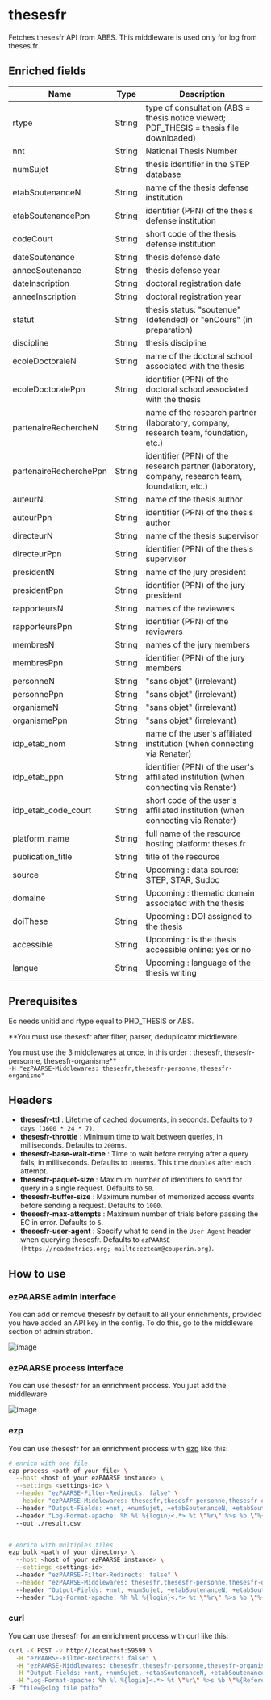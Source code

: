 # thesesfr

Fetches thesesfr API from ABES.
This middleware is used only for log from theses.fr.  

## Enriched fields

| Name | Type   | Description |
| --- |--------| --- |
| rtype | String | type of consultation (ABS = thesis notice viewed; PDF_THESIS = thesis file downloaded) |
| nnt | String | National Thesis Number |
| numSujet | String | thesis identifier in the STEP database |
| etabSoutenanceN | String | name of the thesis defense institution |
| etabSoutenancePpn | String | identifier (PPN) of the thesis defense institution |
| codeCourt | String | short code of the thesis defense institution |
| dateSoutenance | String | thesis defense date |
| anneeSoutenance | String | thesis defense year |
| dateInscription | String | doctoral registration date |
| anneeInscription | String | doctoral registration year |
| statut | String | thesis status: "soutenue" (defended) or "enCours" (in preparation) |
| discipline | String | thesis discipline |
| ecoleDoctoraleN | String | name of the doctoral school associated with the thesis |
| ecoleDoctoralePpn | String | identifier (PPN) of the doctoral school associated with the thesis |
| partenaireRechercheN | String | name of the research partner (laboratory, company, research team, foundation, etc.) |
| partenaireRecherchePpn | String | identifier (PPN) of the research partner (laboratory, company, research team, foundation, etc.) |
| auteurN | String | name of the thesis author |
| auteurPpn | String | identifier (PPN) of the thesis author |
| directeurN | String | name of the thesis supervisor |
| directeurPpn | String | identifier (PPN) of the thesis supervisor |
| presidentN | String | name of the jury president |
| presidentPpn | String | identifier (PPN) of the jury president |
| rapporteursN | String | names of the reviewers |
| rapporteursPpn | String | identifier (PPN) of the reviewers |
| membresN | String | names of the jury members |
| membresPpn | String | identifier (PPN) of the jury members |
| personneN | String | "sans objet" (irrelevant) |
| personnePpn | String | "sans objet" (irrelevant) |
| organismeN | String | "sans objet" (irrelevant) |
| organismePpn | String | "sans objet" (irrelevant) |
| idp_etab_nom | String | name of the user's affiliated institution (when connecting via Renater) |
| idp_etab_ppn | String | identifier (PPN) of the user's affiliated institution (when connecting via Renater) |
| idp_etab_code_court | String | short code of the user's affiliated institution (when connecting via Renater) |
| platform_name | String | full name of the resource hosting platform: theses.fr |
| publication_title | String | title of the resource |
| source | String | Upcoming : data source: STEP, STAR, Sudoc |
| domaine | String | Upcoming : thematic domain associated with the thesis |
| doiThese | String | Upcoming : DOI assigned to the thesis |
| accessible | String | Upcoming : is the thesis accessible online: yes or no |
| langue | String | Upcoming : language of the thesis writing | 

## Prerequisites

Ec needs unitid and rtype equal to PHD_THESIS or ABS.

**You must use thesesfr after filter, parser, deduplicator middleware.  

You must use the 3 middlewares at once, in this order : thesesfr, thesesfr-personne, thesesfr-organisme**  
``` -H "ezPAARSE-Middlewares: thesesfr,thesesfr-personne,thesesfr-organisme" ```

## Headers

+ **thesesfr-ttl** : Lifetime of cached documents, in seconds. Defaults to ``7 days (3600 * 24 * 7)``.
+ **thesesfr-throttle** : Minimum time to wait between queries, in milliseconds. Defaults to ``200``ms.
+ **thesesfr-base-wait-time** : Time to wait before retrying after a query fails, in milliseconds. Defaults to ``1000``ms. This time ``doubles`` after each attempt.
+ **thesesfr-paquet-size** : Maximum number of identifiers to send for query in a single request. Defaults to ``50``.
+ **thesesfr-buffer-size** : Maximum number of memorized access events before sending a request. Defaults to ``1000``.
+ **thesesfr-max-attempts** : Maximum number of trials before passing the EC in error. Defaults to ``5``.
+ **thesesfr-user-agent** : Specify what to send in the `User-Agent` header when querying thesesfr. Defaults to `ezPAARSE (https://readmetrics.org; mailto:ezteam@couperin.org)`.

## How to use

### ezPAARSE admin interface

You can add or remove thesesfr by default to all your enrichments, provided you have added an API key in the config. To do this, go to the middleware section of administration.

![image](./docs/admin-interface.png)

### ezPAARSE process interface

You can use thesesfr for an enrichment process. You just add the middleware

![image](./docs/process-interface.png)

### ezp

You can use thesesfr for an enrichment process with [ezp](https://github.com/ezpaarse-project/node-ezpaarse) like this:

```bash
# enrich with one file
ezp process <path of your file> \
  --host <host of your ezPAARSE instance> \
  --settings <settings-id> \
  --header "ezPAARSE-Filter-Redirects: false" \
  --header "ezPAARSE-Middlewares: thesesfr,thesesfr-personne,thesesfr-organisme"
  --header "Output-Fields: +nnt, +numSujet, +etabSoutenanceN, +etabSoutenancePpn, +codeCourt, +dateSoutenance, +anneeSoutenance, +dateInscription, +anneeInscription, +statut, +discipline, +ecoleDoctoraleN, +ecoleDoctoralePpn, +partenaireRechercheN, +partenaireRecherchePpn, +auteurN, +auteurPpn, +directeurN, +directeurPpn, +presidentN, +presidentPpn, +rapporteursN, +rapporteursPpn, +membresN, +membresPpn, +personneN, +personnePpn, +organismeN, +organismePpn, +platform_name, +publication_title, +libelle_idp"
  --header "Log-Format-apache: %h %l %{login}<.*> %t \"%r\" %>s %b \"%{Referer}<.*>\" \"%{User-Agent}<.*>\" \"%{Shib-Identity-Provider}<.*>\" \"%{eppn}<.*>\" \"%{primary-affiliation}<.*>\" \"%{supannEtablissement}<.*>\""
  --out ./result.csv


# enrich with multiples files
ezp bulk <path of your directory> \
  --host <host of your ezPAARSE instance> \
  --settings <settings-id> 
  --header "ezPAARSE-Filter-Redirects: false" \
  --header "ezPAARSE-Middlewares: thesesfr,thesesfr-personne,thesesfr-organisme" 
  --header "Output-Fields: +nnt, +numSujet, +etabSoutenanceN, +etabSoutenancePpn, +codeCourt, +dateSoutenance, +anneeSoutenance, +dateInscription, +anneeInscription, +statut, +discipline, +ecoleDoctoraleN, +ecoleDoctoralePpn, +partenaireRechercheN, +partenaireRecherchePpn, +auteurN, +auteurPpn, +directeurN, +directeurPpn, +presidentN, +presidentPpn, +rapporteursN, +rapporteursPpn, +membresN, +membresPpn, +personneN, +personnePpn, +organismeN, +organismePpn, +platform_name, +publication_title, +libelle_idp"
  --header "Log-Format-apache: %h %l %{login}<.*> %t \"%r\" %>s %b \"%{Referer}<.*>\" \"%{User-Agent}<.*>\" \"%{Shib-Identity-Provider}<.*>\" \"%{eppn}<.*>\" \"%{primary-affiliation}<.*>\" \"%{supannEtablissement}<.*>\""
```

### curl

You can use thesesfr for an enrichment process with curl like this:

```bash
curl -X POST -v http://localhost:59599 \
  -H "ezPAARSE-Filter-Redirects: false" \
  -H "ezPAARSE-Middlewares: thesesfr,thesesfr-personne,thesesfr-organisme,idp-metadata" \
  -H "Output-Fields: +nnt, +numSujet, +etabSoutenanceN, +etabSoutenancePpn, +codeCourt, +dateSoutenance, +anneeSoutenance, +dateInscription, +anneeInscription, +statut, +discipline, +ecoleDoctoraleN, +ecoleDoctoralePpn, +partenaireRechercheN, +partenaireRecherchePpn, +auteurN, +auteurPpn, +directeurN, +directeurPpn, +presidentN, +presidentPpn, +rapporteursN, +rapporteursPpn, +membresN, +membresPpn, +personneN, +personnePpn, +organismeN, +organismePpn, +platform_name, +publication_title, +libelle_idp" \
  -H "Log-Format-apache: %h %l %{login}<.*> %t \"%r\" %>s %b \"%{Referer}<.*>\" \"%{User-Agent}<.*>\" \"%{Shib-Identity-Provider}<.*>\" \"%{eppn}<.*>\" \"%{primary-affiliation}<.*>\" \"%{supannEtablissement}<.*>\""
-F "file=@<log file path>"

```
